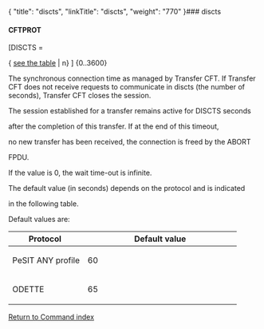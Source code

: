 {
    "title": "discts",
    "linkTitle": "discts",
    "weight": "770"
}### <span id="discts"></span>discts

#### CFTPROT

\[DISCTS =
{ <u>see the table</u> | n} \] {0..3600}  

The synchronous connection time as managed by Transfer CFT. If Transfer CFT does not receive requests to communicate in discts (the number of seconds), Transfer CFT closes the session.

The session established for a transfer remains active for DISCTS seconds
after the completion of this transfer. If at the end of this timeout,
no new transfer has been received, the connection is freed by the ABORT
FPDU.

If the value is 0, the wait time-out is infinite.

The default value (in seconds) depends on the protocol and is indicated
in the following table.

Default values are:

<table data-border="1" data-cellspacing="0">
<thead>
<tr class="header">
<th>Protocol </th>
<th>Default value</th>
</tr>
</thead>
<tbody>
<tr class="odd" data-valign="middle">
<td data-valign="top" width="33%"><p>PeSIT ANY profile</p></td>
<td data-valign="top" width="67%"><p>60</p></td>
</tr>
<tr class="even" data-valign="middle">
<td data-valign="top" width="33%"><p>ODETTE </p></td>
<td data-valign="top" width="67%"><p>65 </p></td>
</tr>
</tbody>
</table>

[Return to Command index](../../)
